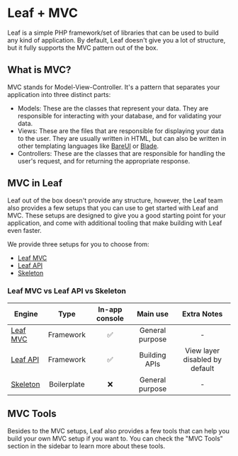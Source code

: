 <!-- markdownlint-disable no-inline-html -->

# Leaf + MVC

<script setup>
import VideoDocs from '/@theme/components/VideoDocs.vue'
</script>

Leaf is a simple PHP framework/set of libraries that can be used to build any kind of application. By default, Leaf doesn't give you a lot of structure, but it fully supports the MVC pattern out of the box.

## What is MVC?

MVC stands for Model-View-Controller. It's a pattern that separates your application into three distinct parts:

- Models: These are the classes that represent your data. They are responsible for interacting with your database, and for validating your data.
- Views: These are the files that are responsible for displaying your data to the user. They are usually written in HTML, but can also be written in other templating languages like [BareUI](https://leafphp.dev/modules/views/bareui/) or [Blade](https://leafphp.dev/modules/views/blade/).
- Controllers: These are the classes that are responsible for handling the user's request, and for returning the appropriate response.

<VideoDocs
  subject="Intro to MVC"
  description="If you're new to the MVC pattern, you can take a look at this video that explains the MVC pattern, how it works and how it works in real-world applications."
  link="https://www.youtube.com/embed/pCvZtjoRq1I"
/>

## MVC in Leaf

Leaf out of the box doesn't provide any structure, however, the Leaf team also provides a few setups that you can use to get started with Leaf and MVC. These setups are designed to give you a good starting point for your application, and come with additional tooling that make building with Leaf even faster.

We provide three setups for you to choose from:

- [Leaf MVC](https://mvc.leafphp.dev/)
- [Leaf API](https://api.leafphp.dev/)
- [Skeleton](https://skeleton.leafphp.dev/)

### Leaf MVC vs Leaf API vs Skeleton

| Engine                              |  Type       |  In-app console   |  Main use       | Extra Notes                    |
| ----------------------------------- | :---------: | :---------------: | :-------------: | :----------------------------: |
| [Leaf MVC](/modules/views/bareui/)  | Framework   |         ✅        | General purpose |                -               |
| [Leaf API](/modules/views/veins/)   | Framework   |         ✅        | Building APIs   | View layer disabled by default |
| [Skeleton](/modules/views/blade/)   | Boilerplate |         ❌        | General purpose |                -               |

## MVC Tools

Besides to the MVC setups, Leaf also provides a few tools that can help you build your own MVC setup if you want to. You can check the "MVC Tools" section in the sidebar to learn more about these tools.
